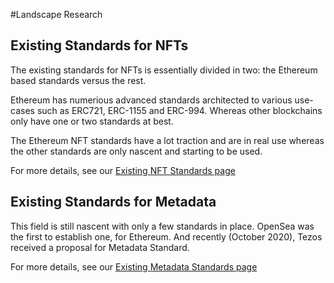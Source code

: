 
#Landscape Research


## Existing Standards for NFTs

The existing standards for NFTs is essentially divided in two: the Ethereum based standards versus the rest.

Ethereum has numerious advanced standards architected to various use-cases such as ERC721, ERC-1155 and ERC-994. Whereas other blockchains only have one or two standards at best. 

The Ethereum NFT standards have a lot traction and are in real use whereas the other standards are only nascent and starting to be used.

For more details, see our [Existing NFT Standards page](/workingDraft/existingNFTStandards.md) 


## Existing Standards for Metadata

This field is still nascent with only a few standards in place. OpenSea was the first to establish one, for Ethereum. And recently (October 2020), Tezos received a proposal for Metadata Standard.

For more details, see our [Existing Metadata Standards page](/workingDraft/existingMetadataStandards.md) 
